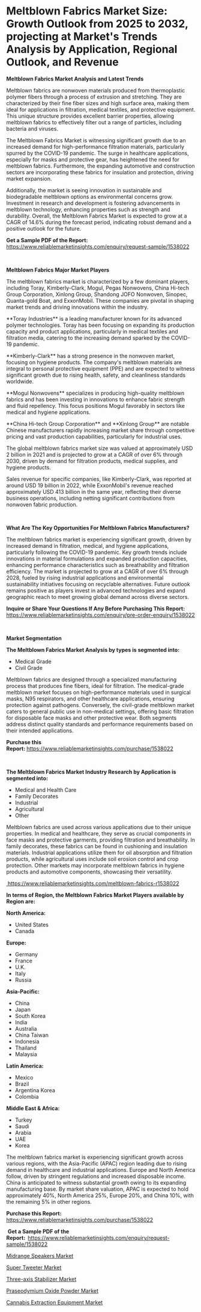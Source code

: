 <p><h1>Meltblown Fabrics Market Size: Growth Outlook from 2025 to 2032, projecting at Market's Trends Analysis by Application, Regional Outlook, and Revenue</h1></p><p><strong>Meltblown Fabrics Market Analysis and Latest Trends</strong></p>
<p><p>Meltblown fabrics are nonwoven materials produced from thermoplastic polymer fibers through a process of extrusion and stretching. They are characterized by their fine fiber sizes and high surface area, making them ideal for applications in filtration, medical textiles, and protective equipment. This unique structure provides excellent barrier properties, allowing meltblown fabrics to effectively filter out a range of particles, including bacteria and viruses.</p><p>The Meltblown Fabrics Market is witnessing significant growth due to an increased demand for high-performance filtration materials, particularly spurred by the COVID-19 pandemic. The surge in healthcare applications, especially for masks and protective gear, has heightened the need for meltblown fabrics. Furthermore, the expanding automotive and construction sectors are incorporating these fabrics for insulation and protection, driving market expansion.</p><p>Additionally, the market is seeing innovation in sustainable and biodegradable meltblown options as environmental concerns grow. Investment in research and development is fostering advancements in meltblown technology, enhancing properties such as strength and durability. Overall, the Meltblown Fabrics Market is expected to grow at a CAGR of 14.6% during the forecast period, indicating robust demand and a positive outlook for the future.</p></p>
<p><strong>Get a Sample PDF of the Report:&nbsp;</strong> <a href="https://www.reliablemarketinsights.com/enquiry/request-sample/1538022?utm_campaign=2012&utm_medium=2&utm_source=Github&utm_content=ia&utm_term=30012025&utm_id=meltblown-fabrics">https://www.reliablemarketinsights.com/enquiry/request-sample/1538022</a></p>
<p>&nbsp;</p>
<p><strong>Meltblown Fabrics Major Market Players</strong></p>
<p><p>The meltblown fabrics market is characterized by a few dominant players, including Toray, Kimberly-Clark, Mogul, Pegas Nonwovens, China Hi-tech Group Corporation, Xinlong Group, Shandong JOFO Nonwoven, Sinopec, Quanta-gold Boat, and ExxonMobil. These companies are pivotal in shaping market trends and driving innovations within the industry.</p><p>**Toray Industries** is a leading manufacturer known for its advanced polymer technologies. Toray has been focusing on expanding its production capacity and product applications, particularly in medical textiles and filtration media, catering to the increasing demand sparked by the COVID-19 pandemic.</p><p>**Kimberly-Clark** has a strong presence in the nonwoven market, focusing on hygiene products. The company's meltblown materials are integral to personal protective equipment (PPE) and are expected to witness significant growth due to rising health, safety, and cleanliness standards worldwide.</p><p>**Mogul Nonwovens** specializes in producing high-quality meltblown fabrics and has been investing in innovations to enhance fabric strength and fluid repellency. This focus positions Mogul favorably in sectors like medical and hygiene applications.</p><p>**China Hi-tech Group Corporation** and **Xinlong Group** are notable Chinese manufacturers rapidly increasing market share through competitive pricing and vast production capabilities, particularly for industrial uses.</p><p>The global meltblown fabrics market size was valued at approximately USD 2 billion in 2021 and is projected to grow at a CAGR of over 6% through 2030, driven by demand for filtration products, medical supplies, and hygiene products.</p><p>Sales revenue for specific companies, like Kimberly-Clark, was reported at around USD 19 billion in 2022, while ExxonMobil's revenue reached approximately USD 413 billion in the same year, reflecting their diverse business operations, including netting significant contributions from nonwoven fabric production.</p></p>
<p>&nbsp;</p>
<p><strong>What Are The Key Opportunities For Meltblown Fabrics Manufacturers?</strong></p>
<p><p>The meltblown fabrics market is experiencing significant growth, driven by increased demand in filtration, medical, and hygiene applications, particularly following the COVID-19 pandemic. Key growth trends include innovations in material formulations and expanded production capacities, enhancing performance characteristics such as breathability and filtration efficiency. The market is projected to grow at a CAGR of over 6% through 2028, fueled by rising industrial applications and environmental sustainability initiatives focusing on recyclable alternatives. Future outlook remains positive as players invest in advanced technologies and expand geographic reach to meet growing global demand across diverse sectors.</p></p>
<p><strong>Inquire or Share Your Questions If Any Before Purchasing This Report:</strong> <a href="https://www.reliablemarketinsights.com/enquiry/pre-order-enquiry/1538022?utm_campaign=2012&utm_medium=2&utm_source=Github&utm_content=ia&utm_term=30012025&utm_id=meltblown-fabrics">https://www.reliablemarketinsights.com/enquiry/pre-order-enquiry/1538022</a></p>
<p>&nbsp;</p>
<p><strong>Market Segmentation</strong></p>
<p><strong>The Meltblown Fabrics Market Analysis by types is segmented into:</strong></p>
<p><ul><li>Medical Grade</li><li>Civil Grade</li></ul></p>
<p><p>Meltblown fabrics are designed through a specialized manufacturing process that produces fine fibers, ideal for filtration. The medical-grade meltblown market focuses on high-performance materials used in surgical masks, N95 respirators, and other healthcare applications, ensuring protection against pathogens. Conversely, the civil-grade meltblown market caters to general public use in non-medical settings, offering basic filtration for disposable face masks and other protective wear. Both segments address distinct quality standards and performance requirements based on their intended applications.</p></p>
<p><strong>Purchase this Report:&nbsp;</strong><a href="https://www.reliablemarketinsights.com/purchase/1538022?utm_campaign=2012&utm_medium=2&utm_source=Github&utm_content=ia&utm_term=30012025&utm_id=meltblown-fabrics">https://www.reliablemarketinsights.com/purchase/1538022</a></p>
<p>&nbsp;</p>
<p><strong>The Meltblown Fabrics Market Industry Research by Application is segmented into:</strong></p>
<p><ul><li>Medical and Health Care</li><li>Family Decorates</li><li>Industrial</li><li>Agricultural</li><li>Other</li></ul></p>
<p><p>Meltblown fabrics are used across various applications due to their unique properties. In medical and healthcare, they serve as crucial components in face masks and protective garments, providing filtration and breathability. In family decorates, these fabrics can be found in cushioning and insulation materials. Industrial applications utilize them for oil absorption and filtration products, while agricultural uses include soil erosion control and crop protection. Other markets may incorporate meltblown fabrics in hygiene products and automotive components, showcasing their versatility.</p></p>
<p><a href="https://www.reliablemarketinsights.com/meltblown-fabrics-r1538022?utm_campaign=2012&utm_medium=2&utm_source=Github&utm_content=ia&utm_term=30012025&utm_id=meltblown-fabrics">&nbsp;https://www.reliablemarketinsights.com/meltblown-fabrics-r1538022</a></p>
<p><strong>In terms of Region, the Meltblown Fabrics Market Players available by Region are:</strong></p>
<p>
    <p> <strong> North America: </strong>
        <ul>
            <li>United States</li>
            <li>Canada</li>
        </ul>
        </p> 
    <p> <strong> Europe: </strong>
        <ul>
            <li>Germany</li>
            <li>France</li>
            <li>U.K.</li>
            <li>Italy</li>
            <li>Russia</li>
        </ul>
        </p> 
    <p> <strong> Asia-Pacific: </strong>
        <ul>
            <li>China</li>
            <li>Japan</li>
            <li>South Korea</li>
            <li>India</li>
            <li>Australia</li>
            <li>China Taiwan</li>
            <li>Indonesia</li>
            <li>Thailand</li>
            <li>Malaysia</li>
        </ul>
        </p> 
    <p> <strong> Latin America: </strong>
        <ul>
            <li>Mexico</li>
            <li>Brazil</li>
            <li>Argentina Korea</li>
            <li>Colombia</li>
        </ul>
        </p> 
    <p> <strong> Middle East & Africa: </strong>
        <ul>
            <li>Turkey</li>
            <li>Saudi</li>
            <li>Arabia</li>
            <li>UAE</li>
            <li>Korea</li>
        </ul>
    </p>
    </p>
<p><p>The meltblown fabrics market is experiencing significant growth across various regions, with the Asia-Pacific (APAC) region leading due to rising demand in healthcare and industrial applications. Europe and North America follow, driven by stringent regulations and increased disposable income. China is anticipated to witness substantial growth owing to its expanding manufacturing base. By market share valuation, APAC is expected to hold approximately 40%, North America 25%, Europe 20%, and China 10%, with the remaining 5% in other regions.</p></p>
<p><strong>Purchase this Report: </strong><a href="https://www.reliablemarketinsights.com/purchase/1538022?utm_campaign=2012&utm_medium=2&utm_source=Github&utm_content=ia&utm_term=30012025&utm_id=meltblown-fabrics">https://www.reliablemarketinsights.com/purchase/1538022</a></p>
<p>&nbsp;<strong>Get a Sample PDF of the Report:&nbsp;&nbsp;</strong><a href="https://www.reliablemarketinsights.com/enquiry/request-sample/1538022?utm_campaign=2012&utm_medium=2&utm_source=Github&utm_content=ia&utm_term=30012025&utm_id=meltblown-fabrics">https://www.reliablemarketinsights.com/enquiry/request-sample/1538022</a></p>
<p><strong></strong></p>
<p><p><a href="https://www.linkedin.com/pulse/midrange-speakers-industry-sector-new-technologies-market-oynae?utm_campaign=2012&utm_medium=2&utm_source=Github&utm_content=ia&utm_term=30012025&utm_id=meltblown-fabrics">Midrange Speakers Market</a></p><p><a href="https://www.linkedin.com/pulse/data-global-super-tweeter-markets-share-size-growth-opportunity-d9wlc?utm_campaign=2012&utm_medium=2&utm_source=Github&utm_content=ia&utm_term=30012025&utm_id=meltblown-fabrics">Super Tweeter Market</a></p><p><a href="https://www.linkedin.com/pulse/global-three-axis-stabilizer-market-landscape-future-csxpe?utm_campaign=2012&utm_medium=2&utm_source=Github&utm_content=ia&utm_term=30012025&utm_id=meltblown-fabrics">Three-axis Stabilizer Market</a></p><p><a href="https://www.linkedin.com/pulse/praseodymium-oxide-powder-market-analysis-post-pandemic-4ylke?utm_campaign=2012&utm_medium=2&utm_source=Github&utm_content=ia&utm_term=30012025&utm_id=meltblown-fabrics">Praseodymium Oxide Powder Market</a></p><p><a href="https://www.linkedin.com/pulse/cannabis-extraction-equipment-market-challenges-forecasts-xtkne?utm_campaign=2012&utm_medium=2&utm_source=Github&utm_content=ia&utm_term=30012025&utm_id=meltblown-fabrics">Cannabis Extraction Equipment Market</a></p></p>